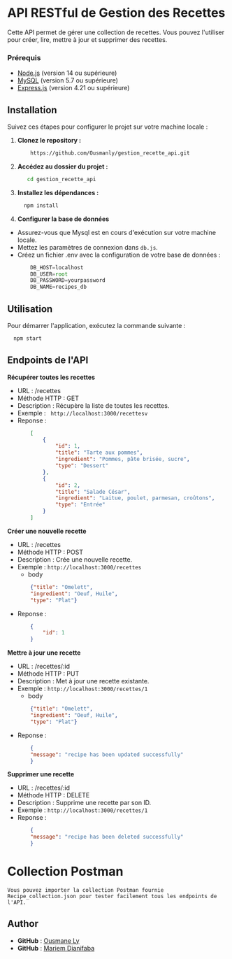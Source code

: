 # API RESTful de Gestion des Recettes

Cette API permet de gérer une collection de recettes. Vous pouvez l'utiliser pour créer, lire, mettre à jour et supprimer des recettes.

### Prérequis

- [Node.js](https://nodejs.org/) (version 14 ou supérieure)
- [MySQL](https://www.mysql.com/) (version 5.7 ou supérieure)
- [Express.js](https://www.npmjs.com/package/express) (version 4.21 ou supérieure)

## Installation

Suivez ces étapes pour configurer le projet sur votre machine locale :

1. **Clonez le repository :**

    ```bash
        https://github.com/Ousmanly/gestion_recette_api.git
    ```

2. **Accédez au dossier du projet :**

     ```bash
        cd gestion_recette_api
    ```

3. **Installez les dépendances :**

    ```bash
      npm install
    ```
4. **Configurer la base de données**

  - Assurez-vous que Mysql est en cours d'exécution sur votre machine locale.
  - Mettez les paramètres de connexion dans `db.js`.
  - Créez un fichier .env avec la configuration de votre base de données :
    ```js
        DB_HOST=localhost
        DB_USER=root
        DB_PASSWORD=yourpassword
        DB_NAME=recipes_db
    ```

## Utilisation

Pour démarrer l'application, exécutez la commande suivante :

```bash
  npm start
```

## Endpoints de l'API

 **Récupérer toutes les recettes**
  - URL : /recettes
  - Méthode HTTP : GET
  - Description : Récupère la liste de toutes les recettes.
  - Exemple : ` http://localhost:3000/recettesv`
  - Reponse :
    ```JSON
        [
            {
                "id": 1,
                "title": "Tarte aux pommes",
                "ingredient": "Pommes, pâte brisée, sucre",
                "type": "Dessert"
            },
            {
                "id": 2,
                "title": "Salade César",
                "ingredient": "Laitue, poulet, parmesan, croûtons",
                "type": "Entrée"
            }
        ]
    ```
 **Créer une nouvelle recette**
  - URL : /recettes
  - Méthode HTTP : POST
  - Description : Crée une nouvelle recette.
  - Exemple : 
    `http://localhost:3000/recettes`
    - body
    ```JSON
        {"title": "Omelett", 
        "ingredient": "Oeuf, Huile", 
        "type": "Plat"}
    ```
  - Reponse :  
    ```JSON
        {
            "id": 1
        }
    ```
 **Mettre à jour une recette**
  - URL : /recettes/:id
  - Méthode HTTP : PUT
  - Description : Met à jour une recette existante.
  - Exemple : 
    `http://localhost:3000/recettes/1`
    - body
    ```JSON
        {"title": "Omelett", 
        "ingredient": "Oeuf, Huile", 
        "type": "Plat"}
    ```
  - Reponse :
    ```JSON
        {
        "message": "recipe has been updated successfully"
        }
    ```
 **Supprimer une recette**
  - URL : /recettes/:id
  - Méthode HTTP : DELETE
  - Description : Supprime une recette par son ID.
  - Exemple : 
    `http://localhost:3000/recettes/1`
  - Reponse :
    ```JSON
        {
        "message": "recipe has been deleted successfully"
        }
    ```
# Collection Postman
    Vous pouvez importer la collection Postman fournie Recipe_collection.json pour tester facilement tous les endpoints de l'API.

## Author
- **GitHub** : [Ousmane Ly](https://github.com/Ousmanly)
- **GitHub** : [Mariem Dianifaba](https://github.com/mariem2012)